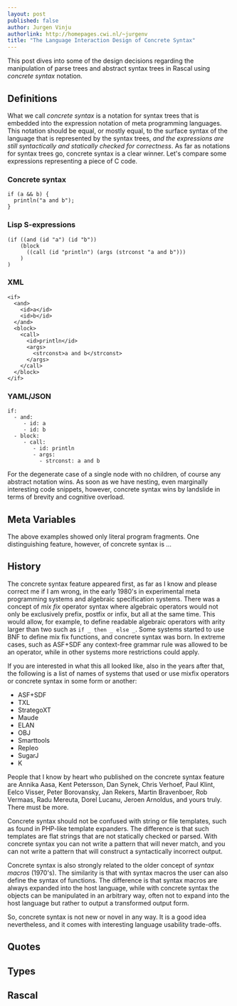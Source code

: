 ```yaml
---
layout: post 
published: false
author: Jurgen Vinju
authorlink: http://homepages.cwi.nl/~jurgenv
title: "The Language Interaction Design of Concrete Syntax"
---
```


This post dives into some of the design decisions regarding the manipulation of parse trees and abstract syntax trees in Rascal using _concrete syntax_ notation. 

## Definitions

What we call _concrete syntax_ is a notation for syntax trees that is embedded into the expression notation of meta programming languages. This notation should be equal, or mostly equal, to the surface syntax of the language that is represented by the syntax trees, _and the expressions are still syntactically and statically checked for correctness_. As far as notations for syntax trees go, concrete syntax is a clear winner. Let's compare some expressions representing a piece of C code.

### Concrete syntax

```
if (a && b) { 
  println("a and b"); 
}
```

### Lisp S-expressions

```
(if ((and (id "a") (id "b")) 
    (block 
      ((call (id "println") (args (strconst "a and b")))
    )
)
```

### XML

```
<if>
  <and>
    <id>a</id>
    <id>b</id>
  </and>
  <block>
    <call>
      <id>println</id>
      <args>
        <strconst>a and b</strconst>
      </args>
    </call>
  </block>
</if>
```

### YAML/JSON

```
if:
  - and:
     - id: a
     - id: b
  - block:
     - call:
        - id: println
        - args:
          - strconst: a and b 
```

For the degenerate case of a single node with no children, of course any abstract notation wins. As soon as we have nesting, even marginally interesting code snippets, however, concrete syntax wins by landslide in terms of brevity and cognitive overload.

## Meta Variables

The above examples showed only literal program fragments. One distinguishing feature, however, of concrete syntax is ...

## History

The concrete syntax feature appeared first, as far as I know and please correct me if I am wrong, in the early 1980's in experimental meta programming systems and  algebraic specification systems. There was a concept of _mix fix_ operator syntax where algebraic operators would not only be exclusively prefix, postfix or infix, but all at the same time. This would allow, for example, to define readable algebraic operators with arity larger than two such as `if _ then _ else _`. Some systems started to use BNF to define mix fix functions, and concrete syntax was born. In extreme cases, such as ASF+SDF any context-free grammar rule was allowed to be an operator, while in other systems more restrictions could apply. 

If you are interested in what this all looked like, also in the years after that, the following is a list of names of systems that used or use mixfix operators or concrete syntax in some form or another:

* ASF+SDF
* TXL
* StrategoXT
* Maude
* ELAN
* OBJ
* Smarttools
* Repleo
* SugarJ
* K

People that I know by heart who published on the concrete syntax feature are Annika Aasa, Kent Petersson, Dan Synek, Chris Verhoef, Paul Klint, Eelco Visser, Peter Borovansky, Jan Rekers, Martin Bravenboer, Rob Vermaas, Radu Mereuta, Dorel Lucanu, Jeroen Arnoldus, and yours truly. There must be more.

Concrete syntax should not be confused with string or file templates, such as found in PHP-like template expanders. The difference is that such templates are flat strings that are not statically checked or parsed. With concrete syntax you can not write a pattern that will never match, and you can not write a pattern that will construct a syntactically incorrect output.

Concrete syntax is also strongly related to the older concept of _syntax macros_ (1970's). The similarity is that with syntax macros the user can also define the syntax of functions. The difference is that syntax macros are always expanded into the host language, while with concrete syntax the objects can be manipulated in an arbitrary way, often not to expand into the host language but rather to output a transformed output form.  

So, concrete syntax is not new or novel in any way. It is a good idea nevertheless, and it comes with interesting language usability trade-offs.

## Quotes 

## Types

## Rascal








